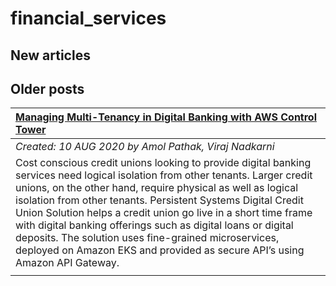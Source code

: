 # financial_services

## New articles

## Older posts
| [Managing Multi-Tenancy in Digital Banking with AWS Control Tower](https://aws.amazon.com/blogs/apn/managing-multi-tenancy-in-digital-banking-with-aws-control-tower/) |
|:----------|
| *Created: 10 AUG 2020 by Amol Pathak, Viraj Nadkarni* | 
| Cost conscious credit unions looking to provide digital banking services need logical isolation from other tenants. Larger credit unions, on the other hand, require physical as well as logical isolation from other tenants. Persistent Systems Digital Credit Union Solution helps a credit union go live in a short time frame with digital banking offerings such as digital loans or digital deposits. The solution uses fine-grained microservices, deployed on Amazon EKS and provided as secure API’s using Amazon API Gateway. | 
|  | 

